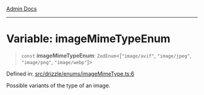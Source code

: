 [Admin Docs](/)

***

# Variable: imageMimeTypeEnum

> `const` **imageMimeTypeEnum**: `ZodEnum`\<\[`"image/avif"`, `"image/jpeg"`, `"image/png"`, `"image/webp"`\]\>

Defined in: [src/drizzle/enums/imageMimeType.ts:6](https://github.com/Sourya07/talawa-api/blob/cfbd515d04ffba748b09232a33807f1845dd1878/src/drizzle/enums/imageMimeType.ts#L6)

Possible variants of the type of an image.
